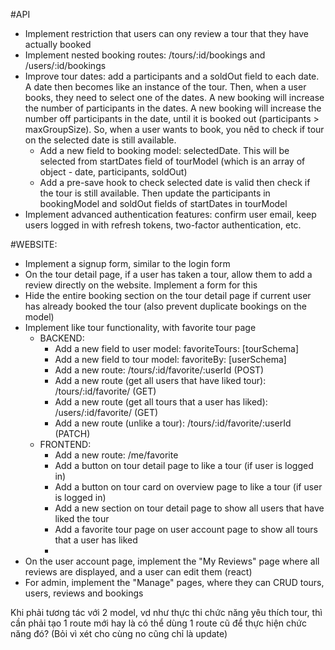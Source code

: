 #API
* Implement restriction that users can ony review a tour that they have actually booked
* Implement nested booking routes: /tours/:id/bookings and /users/:id/bookings
* Improve tour dates: add a participants and a soldOut field to each date. A date then
becomes like an instance of the tour. Then, when a user books, they need to select one
of the dates. A new booking will increase the number of participants in the dates. A
new booking will increase the number off participants in the date, until it is booked
out (participants > maxGroupSize). So, when a user wants to book, you nêd to check if tour
on the selected date is still available.
  - Add a new field to booking model: selectedDate. This will be selected from startDates field 
  of tourModel (which is an array of object - date, participants, soldOut)
  - Add a pre-save hook to check selected date is valid then check if the tour is still available.
  Then update the participants in bookingModel and soldOut fields of startDates in tourModel
* Implement advanced authentication features: confirm user email, keep users logged in with
  refresh tokens, two-factor authentication, etc.

#WEBSITE:
* Implement a signup form, similar to the login form
* On the tour detail page, if a user has taken a tour, allow them to add a review directly on the
website. Implement a form for this
* Hide the entire booking section on the tour detail page if current user has already booked the
tour (also prevent duplicate bookings on the model)
* Implement like tour functionality, with favorite tour page
  * BACKEND:
    * Add a new field to user model: favoriteTours: [tourSchema]
    * Add a new field to tour model: favoriteBy: [userSchema]
    * Add a new route: /tours/:id/favorite/:userId (POST)
    * Add a new route (get all users that have liked tour): /tours/:id/favorite/ (GET)
    * Add a new route (get all tours that a user has liked): /users/:id/favorite/ (GET)
    * Add a new route (unlike a tour): /tours/:id/favorite/:userId (PATCH)
  * FRONTEND:
    * Add a new route: /me/favorite
    * Add a button on tour detail page to like a tour (if user is logged in)
    * Add a button on tour card on overview page to like a tour (if user is logged in)
    * Add a new section on tour detail page to show all users that have liked the tour
    * Add a favorite tour page on user account page to show all tours that a user has liked
    * 
* On the user account page, implement the "My Reviews" page where all reviews are displayed, and
a user can edit them (react)
* For admin, implement the "Manage" pages, where they can CRUD tours, users, reviews and bookings

Khi phải tương tác với 2 model, vd như thực thi chức năng yêu thích tour, thì cần phải tạo 1 route mới
hay là có thể dùng 1 route cũ để thực hiện chức năng đó? (Bỏi vì xét cho cùng no cũng chỉ là update)
